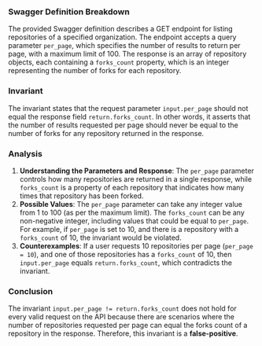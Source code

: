 ### Swagger Definition Breakdown
The provided Swagger definition describes a GET endpoint for listing repositories of a specified organization. The endpoint accepts a query parameter `per_page`, which specifies the number of results to return per page, with a maximum limit of 100. The response is an array of repository objects, each containing a `forks_count` property, which is an integer representing the number of forks for each repository.

### Invariant
The invariant states that the request parameter `input.per_page` should not equal the response field `return.forks_count`. In other words, it asserts that the number of results requested per page should never be equal to the number of forks for any repository returned in the response.

### Analysis
1. **Understanding the Parameters and Response**: The `per_page` parameter controls how many repositories are returned in a single response, while `forks_count` is a property of each repository that indicates how many times that repository has been forked. 
2. **Possible Values**: The `per_page` parameter can take any integer value from 1 to 100 (as per the maximum limit). The `forks_count` can be any non-negative integer, including values that could be equal to `per_page`. For example, if `per_page` is set to 10, and there is a repository with a `forks_count` of 10, the invariant would be violated. 
3. **Counterexamples**: If a user requests 10 repositories per page (`per_page = 10`), and one of those repositories has a `forks_count` of 10, then `input.per_page` equals `return.forks_count`, which contradicts the invariant. 

### Conclusion
The invariant `input.per_page != return.forks_count` does not hold for every valid request on the API because there are scenarios where the number of repositories requested per page can equal the forks count of a repository in the response. Therefore, this invariant is a **false-positive**.
